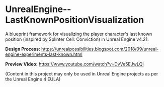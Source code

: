 # UnrealEngine--LastKnownPositionVisualization
A blueprint framework for visualizing the player character's last known position (inspired by Splinter Cell: Conviction) in Unreal Engine v4.21.

**Design Process:** https://unrealpossibilities.blogspot.com/2018/09/unreal-engine-experiments-last-known.html

**Preview Video:** https://www.youtube.com/watch?v=DvVe5EJwLQI

(Content in this project may only be used in Unreal Engine projects as per the Unreal Engine 4 EULA)
